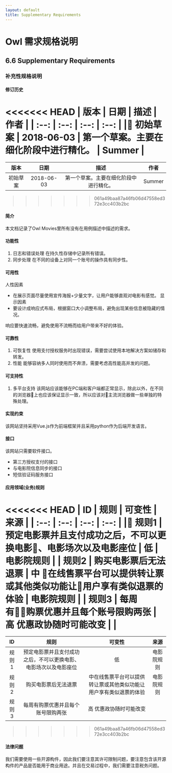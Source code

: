 ```yaml
---
layout: default
title: Supplementary Requirements
---
```

# Owl 需求规格说明

## 6.6 Supplementary Requirements

### 补充性规格说明

#### 修订历史
<<<<<<< HEAD
| 版本 | 日期 | 描述 | 作者 |
| :--: | :--: | :--: | :--: |
| 初始草案 | 2018-06-03 | 第一个草案。主要在细化阶段中进行精化。 | Summer |
=======
|版本|日期|描述|作者|
|:--:|:--:|:--:|:--:|
|初始草案|2018-06-03|第一个草案。主要在细化阶段中进行精化。|Summer|
>>>>>>> 061a49baa87a46fb06d47558ed372e3cc403b2bc

#### 简介
本文档记录了Owl Movies里所有没有在用例描述中描述的需求。

#### 功能性
1. 日志和错误处理
在持久性存储中记录所有错误。
2. 同步处理
在不同的设备上对同一个账号的操作具有同步性。

#### 可用性
人性因素
- 在展示页面尽量使用宣传海报+少量文字，让用户能够直观对电影有感觉。
显示因素
- 要设计成响应式布局，根据窗口大小调整布局，避免出现某些信息被隐藏的情况。

响应要快速流畅，避免使用不流畅而给用户带来不好的体验。

#### 可靠性
1. 可恢复性
使用支付授权服务时出现错误，需要尝试使用本地解决方案如储存和转发。
2. 性能
能够容纳多人同时使用而不奔溃，需要考虑高性能高并发的问题。

#### 可支持性
1. 多平台支持
该网站应该能够在PC端和客户端都正常显示，除此以外，在不同的浏览器上也应该保证显示一致，所以应该对主流浏览器做一些单独的特殊处理。

#### 实现约束
该网站坚持采用Vue.js作为前端框架并且采用python作为后端开发语言。

#### 接口
该网站只需要软件接口。
- 第三方授权支付的接口
- 与电影院信息同步的接口
- 短信验证码服务接口

#### 应用领域(业务)规则
<<<<<<< HEAD
| ID | 规则 | 可变性 | 来源 |
| :--: | :--: | :--: | :--: |
| 规则1 | 预定电影票并且支付成功之后，不可以更换电影、电影场次以及电影座位 | 低 | 电影院规则 |
| 规则2 | 购买电影票后无法退票 | 中 在线售票平台可以提供转让票或其他类似功能让用户享有类似退票的体验 | 电影院规则 |
| 规则3 | 每周有购票优惠并且每个账号限购两张 | 高 优惠政协随时可能改变 |  |
=======
|ID|规则|可变性|来源|
|:--:|:--:|:--:|:--:|
|规则1|预定电影票并且支付成功之后，不可以更换电影、电影场次以及电影座位|低|电影院规则|
|规则2|购买电影票后无法退票|中在线售票平台可以提供转让票或其他类似功能让用户享有类似退票的体验|电影院规则|
|规则3|每周有购票优惠并且每个账号限购两张| 高 优惠政协随时可能改变| |
>>>>>>> 061a49baa87a46fb06d47558ed372e3cc403b2bc

#### 法律问题
我们需要使用一些开源构件，因此我们要注意其许可限制问题，要注意包含该开源构件的产品是否能用于商业用途。并且在交易过程中，我们需要注意税务问题。

